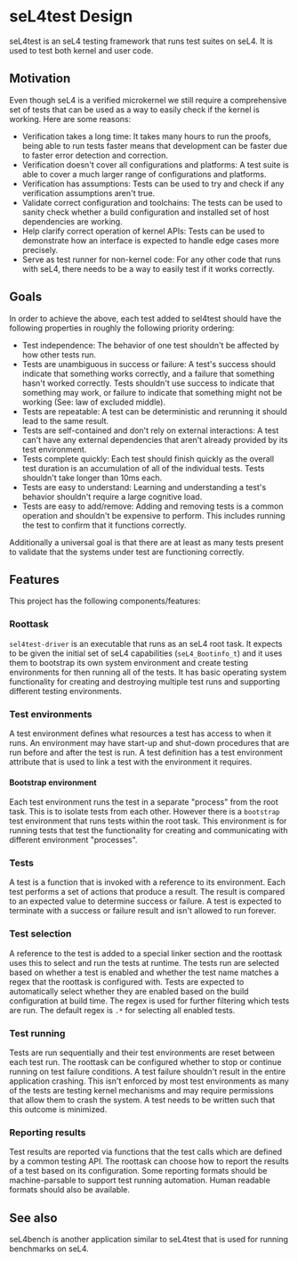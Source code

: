 <!--
 Copyright 2020, Data61
 Commonwealth Scientific and Industrial Research Organisation (CSIRO)
 ABN 41 687 119 230.

 This software may be distributed and modified according to the terms of
 the BSD 2-Clause license. Note that NO WARRANTY is provided.
 See "LICENSE_BSD2.txt" for details.

 @TAG(DATA61_BSD)
-->
# seL4test Design

seL4test is an seL4 testing framework that runs test suites on seL4. It is used
to test both kernel and user code.

## Motivation

Even though seL4 is a verified microkernel we still require a comprehensive set
of tests that can be used as a way to easily check if the kernel is working.
Here are some reasons:
- Verification takes a long time: It takes many hours to run the proofs, being able
  to run tests faster means that development can be faster due to faster error
  detection and correction.
- Verification doesn't cover all configurations and platforms: A test suite is
  able to cover a much larger range of configurations and platforms.
- Verification has assumptions: Tests can be used to try and check if any verification
  assumptions aren't true.
- Validate correct configuration and toolchains: The tests can be used to sanity check
  whether a build configuration and installed set of host dependencies are working.
- Help clarify correct operation of kernel APIs: Tests can be used to demonstrate
  how an interface is expected to handle edge cases more precisely.
- Serve as test runner for non-kernel code: For any other code that runs with seL4,
  there needs to be a way to easily test if it works correctly.

## Goals

In order to achieve the above, each test added to sel4test should have the following
properties in roughly the following priority ordering:
- Test independence: The behavior of one test shouldn't be affected by how other tests run.
- Tests are unambiguous in success or failure: A test's success should indicate that
  something works correctly, and a failure that something hasn't worked correctly. Tests
  shouldn't use success to indicate that something may work, or failure to indicate that
  something might not be working (See: law of excluded middle).
- Tests are repeatable: A test can be deterministic and rerunning it should lead to
  the same result.
- Tests are self-contained and don't rely on external interactions: A test can't have
  any external dependencies that aren't already provided by its test environment.
- Tests complete quickly: Each test should finish quickly as the overall test duration
  is an accumulation of all of the individual tests. Tests shouldn't take longer than 10ms each.
- Tests are easy to understand: Learning and understanding a test's behavior shouldn't
  require a large cognitive load.
- Tests are easy to add/remove: Adding and removing tests is a common operation and
  shouldn't be expensive to perform. This includes running the test to confirm that it
  functions correctly.

Additionally a universal goal is that there are at least as many tests present to
validate that the systems under test are functioning correctly.


## Features

This project has the following components/features:

### Roottask

`sel4test-driver` is an executable that runs as an seL4 root task. It expects to
be given the initial set of seL4 capabilities (`seL4_Bootinfo_t`) and it uses them
to bootstrap its own system environment and create testing environments for then
running all of the tests.  It has basic operating system functionality for creating
and destroying multiple test runs and supporting different testing environments.

### Test environments

A test environment defines what resources a test has access to when it runs. An environment
may have start-up and shut-down procedures that are run before and after the test
is run. A test definition has a test environment attribute that is used to link a
test with the environment it requires.

#### Bootstrap environment

Each test environment runs the test in a separate "process" from the root task. This
is to isolate tests from each other. However there is a `bootstrap` test environment
that runs tests within the root task. This environment is for running tests that test
the functionality for creating and communicating with different environment "processes".


### Tests

A test is a function that is invoked with a reference to its environment. Each test
performs a set of actions that produce a result. The result is compared to an expected
value to determine success or failure. A test is expected to terminate with a success
or failure result and isn't allowed to run forever.

### Test selection

A reference to the test is added to a special linker section and the roottask
uses this to select and run the tests at runtime. The tests run are selected based on
whether a test is enabled and whether the test name matches a regex that the roottask
is configured with. Tests are expected to automatically select whether they are enabled
based on the build configuration at build time. The regex is used for further filtering
which tests are run. The default regex is `.*` for selecting all enabled tests.

### Test running

Tests are run sequentially and their test environments are reset between each test run.
The roottask can be configured whether to stop or continue running on test failure conditions.
A test failure shouldn't result in the entire application crashing. This isn't enforced
by most test environments as many of the tests are testing kernel mechanisms and may
require permissions that allow them to crash the system. A test needs to be written such
that this outcome is minimized.

### Reporting results

Test results are reported via functions that the test calls which are defined by a
common testing API. The roottask can choose how to report the results of a test
based on its configuration. Some reporting formats should be machine-parsable to support
test running automation. Human readable formats should also be available.

## See also

seL4bench is another application similar to seL4test that is used for running
benchmarks on seL4.
